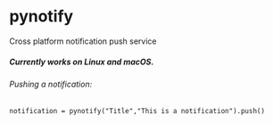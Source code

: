 # pynotify
Cross platform notification push service

##### Currently works on Linux and macOS.

###### Pushing a notification:
`notification = pynotify("Title","This is a notification").push()`
